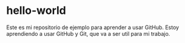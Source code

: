 # hello-world
Este es mi repositorio de ejemplo para aprender a usar GitHub.
Estoy aprendiendo a usar GitHub y Git, que va a ser util para mi trabajo.
